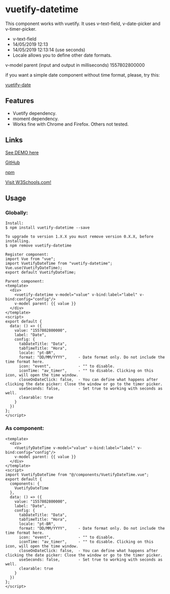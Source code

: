# vuetify-datetime

This component works with vuetify. It uses v-text-field, v-date-picker and v-timer-picker.

- v-text-field
- 14/05/2019 12:13
- 14/05/2019 12:13:14 (use seconds)
- Locale allows you to define other date formats.

v-model parent (input and output in milliseconds)
1557802800000

if you want a simple date component without time format, please, try this:
<p><a href="https://github.com/juareznasato/vuetify-date.git" target="_blank">vuetify-date</a></p>


## Features

- Vuetify dependency.
- moment dependency.
- Works fine with Chrome and Firefox. Others not tested.

## Links
<p><a href="https://codesandbox.io/s/vuetifydatetime-v450e" target="_blank">See DEMO here</a></p>
<p><a href="https://github.com/juareznasato/vuetify-datetime" target="_blank">GitHub</a></p>
<p><a href="https://www.npmjs.com/package/vuetify-datetime" target="_blank">npm</a></p>
<a href="https://www.w3schools.com" target="_blank">Visit W3Schools.com!</a> 

## Usage

### Globally:
```
Install:
$ npm install vuetify-datetime --save

To upgrade to version 1.X.X you must remove version 0.X.X, before installing.
$ npm remove vuetify-datetime

Register component:
import Vue from "vue";
import VuetifyDateTime from "vuetify-datetime";
Vue.use(VuetifyDateTime);
export default VuetifyDateTime;

Parent component:
<template>
  <div>
    <vuetify-datetime v-model="value" v-bind:label="label" v-bind:config="config"/>
    v-model parent: {{ value }}
  </div>
</template>
<script>
export default {
  data: () => ({
    value: "1557802800000",
    label: "Date",
    config: {
      tabDateTitle: "Data",
      tabTimeTitle: "Hora",
      locale: "pt-BR",
      format: "DD/MM/YYYY",     - Date format only. Do not include the time format here.
      icon: "event",            - "" to disable.
      iconTime: "av_timer",     - "" to disable. Clicking on this icon, will open the time window.
      closeOnDateClick: false,  - You can define what happens after clicking the date picker: Close the window or go to the timer picker.
      useSeconds: false,        - Set true to working with seconds as well.
      clearable: true
    }
  })
};
</script>

```
### As component:
```
<template>
  <div>
    <VuetifyDateTime v-model="value" v-bind:label="label" v-bind:config="config"/>
    v-model parent: {{ value }}
  </div>
</template>
<script>
import VuetifyDateTime from "@/components/VuetifyDateTime.vue";
export default {
  components: {
    VuetifyDateTime
  },
  data: () => ({
    value: "1557802800000",
    label: "Date",
    config: {
      tabDateTitle: "Data", 
      tabTimeTitle: "Hora",
      locale: "pt-BR",
      format: "DD/MM/YYYY",     - Date format only. Do not include the time format here.
      icon: "event",            - "" to disable.
      iconTime: "av_timer",     - "" to disable. Clicking on this icon, will open the time window.
      closeOnDateClick: false,  - You can define what happens after clicking the date picker: Close the window or go to the timer picker.
      useSeconds: false,        - Set true to working with seconds as well.
      clearable: true
    }
  })
};
</script>
```
